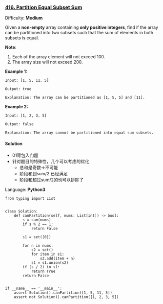 ### [416\. Partition Equal Subset Sum](https://leetcode.com/problems/partition-equal-subset-sum/)

Difficulty: **Medium**


Given a **non-empty** array containing **only positive integers**, find if the array can be partitioned into two subsets such that the sum of elements in both subsets is equal.

**Note:**

1.  Each of the array element will not exceed 100.
2.  The array size will not exceed 200.

**Example 1:**

```
Input: [1, 5, 11, 5]

Output: true

Explanation: The array can be partitioned as [1, 5, 5] and [11].
```

**Example 2:**

```
Input: [1, 2, 3, 5]

Output: false

Explanation: The array cannot be partitioned into equal sum subsets.
```


#### Solution

- 01背包入门题
- 针对题目的特殊性，几个可以考虑的优化
    - 总和是奇数->不可能
    - 阶段和到sum/2 已经满足
    - 阶段和超过sum/2的也可以排除了

Language: **Python3**

```python3
from typing import List
​
​
class Solution:
    def canPartition(self, nums: List[int]) -> bool:
        s = sum(nums)
        if s % 2 == 1:
            return False
​
        s1 = set([0])
​
        for n in nums:
            s2 = set()
            for item in s1:
                s2.add(item + n)
            s1 = s1.union(s2)
        if (s / 2) in s1:
            return True
        return False
​
​
if __name__ == '__main__':
    assert Solution().canPartition([1, 5, 11, 5])
    assert not Solution().canPartition([1, 2, 3, 5])
​
```